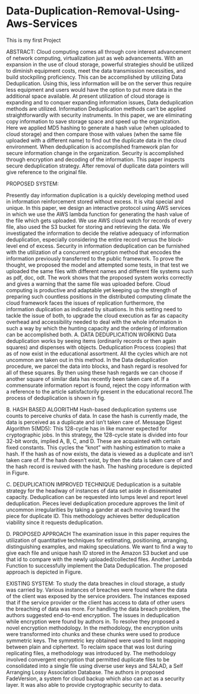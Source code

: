 # Data-Duplication-Removal-Using-Aws-Services
This is my first Project

ABSTRACT:
Cloud computing comes all through core interest advancement of network computing, virtualization just as web advancements. With an expansion in the use of cloud storage, powerful strategies should be utilized to diminish equipment costs, meet the data transmission necessities, and build stockpiling proficiency. This can be accomplished by utilizing Data Deduplication. Using this, less information will be on the server thus require less equipment and users would have the option to put more data in the additional space available. At present utilization of cloud storage is expanding and to conquer expanding information issues, Data deduplication methods are utilized. Information Deduplication methods can’t be applied straightforwardly with security instruments. 
In this paper, we are eliminating copy information to save storage space and speed up the organization. Here we applied MD5 hashing to generate a hash value (when uploaded to cloud storage) and then compare those with values (when the same file uploaded with a different name) to find out the duplicate data in the cloud environment. When deduplication is accomplished framework plan for secure information change in the organization. Security is accomplished through encryption and decoding of the information. This paper inspects secure deduplication strategy. After removal of duplicate data pointers will give reference to the original file.

PROPOSED SYSTEM:

Presently day information duplication is a quickly developing method used in information reinforcement stored without excess. It is vital special and unique. In this paper, we design an interactive protocol using AWS services in which we use the AWS lambda function for generating the hash value of the file which gets uploaded. We use AWS cloud watch for records of every file, also used the S3 bucket for storing and retrieving the data. We investigated the information to decide the relative adequacy of information deduplication, especially considering the entire record versus the block-level end of excess.  Security in information deduplication can be furnished with the utilization of a concurrent encryption method that encodes the information previously transferred to the public framework. 
To prove the thought, we proposed the model and attempted some tests, in that test we uploaded the same files with different names and different file systems such as pdf, doc, odt. The work shows that the proposed system works correctly and gives a warning that the same file was uploaded before. Cloud computing is productive and adaptable yet keeping up the strength of preparing such countless positions in the distributed computing climate the cloud framework faces the issues of replication furthermore, the information duplication as indicated by situations. In this setting need to tackle the issue of both, to upgrade the cloud execution as far as capacity overhead and accessibility needed to deal with the whole information in such a way by which the hunting capacity and the ordering of information can be accomplished both. 
A.	DATA DEDUPLICATION WORKING 
Data deduplication works by seeing items (ordinarily records or then again squares) and dispenses with objects. Deduplication Process (copies) that as of now exist in the educational assortment. All the cycles which are not uncommon are taken out in this method. In the Data deduplication procedure, we parcel the data into blocks, and hash regard is resolved for all of these squares. By then using these hash regards we can choose if another square of similar data has recently been taken care of. If a commensurate information report is found, reject the copy information with a reference to the article satisfactorily present in the educational record.The process of deduplication is shown in fig.

B.	HASH BASED ALGORITHM 
Hash-based deduplication systems use counts to perceive chunks of data. In case the hash is currently made, the data is perceived as a duplicate and isn’t taken care of. Message Digest Algorithm 5(MD5): This 128-cycle has in like manner expected for cryptographic jobs. In this strategy, the 128-cycle state is divided into four 32-bit words, implied A, B, C, and D. These are acquainted with certain fixed constants. This cycles the ”knot” with hashing estimation to make a hash. If the hash as of now exists, the data is viewed as a duplicate and isn’t taken care of. If the hash doesn’t exist, by then the data is taken care of and the hash record is revived with the hash. The hashing procedure is depicted in Figure. 

C.	DEDUPLICATION IMPROVED TECHNIQUE
 Deduplication is a suitable strategy for the headway of instances of data set aside in disseminated capacity. Deduplication can be requested into lumps level and report level deduplication. Pieces level deduplication procedure approves the limit of uncommon irregularities by taking a gander at each moving toward the piece for duplicate ID. This methodology achieves better deduplication viability since it requests deduplication. 

D.	PROPOSED APPROACH
 The examination issue in this paper requires the utilization of quantitative techniques for estimating, positioning, arranging, distinguishing examples, and making speculations. We want to find a way to give each file and unique hash ID stored in the Amazon S3 bucket and use that id to compare with the newly uploaded/collected files. Another Lambda Function to successfully implement the Data Deduplication. The proposed approach is depicted in Figure.

EXISTING SYSTEM:
To study the data breaches in cloud storage, a study was carried by. Various instances of breaches were found where the data of the client was exposed by the service providers. The instances exposed that if the service provider or the client has access to data of other users the breaching of data was more. For handling the data breach problem, the authors suggested end-to-end encryption. The issues in deduplication while encryption were found by authors in. To resolve they proposed a novel encryption methodology. In the methodology, the encryption units were transformed into chunks and these chunks were used to produce symmetric keys. The symmetric key obtained were used to limit mapping between plain and ciphertext. To reclaim space that was lost during replicating files, a methodology was introduced by. The methodology involved convergent encryption that permitted duplicate files to be consolidated into a single file using diverse user keys and SALAD, a Self Arranging Lossy Association Database. 
The authors in proposed FadeVersion, a system for cloud backup which also can act as a security layer. It was also able to provide cryptographic security to data.

